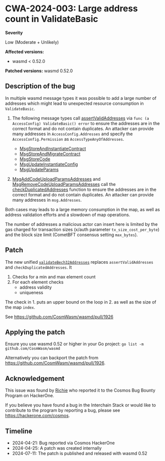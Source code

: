 # CWA-2024-003: Large address count in ValidateBasic

**Severity**

Low (Moderate + Unlikely)

**Affected versions:**

- wasmd < 0.52.0

**Patched versions:** wasmd 0.52.0

## Description of the bug

In multiple wasmd message types it was possible to add a large number of addresses which might lead to unexpected resource consumption in `ValidateBasic`.

1. The following message types call [assertValidAddresses] via `func (a AccessConfig) ValidateBasic() error` to ensure the addresses are in the correct format and do not contain duplicates. An attacker can provide many addresses in `AccessConfig.Addresses` and specify the `AccessConfig.Permission` as `AccessTypeAnyOfAddresses`.

   - [MsgStoreAndInstantiateContract]
   - [MsgStoreAndMigrateContract]
   - [MsgStoreCode]
   - [MsgUpdateInstantiateConfig]
   - [MsgUpdateParams]

2. [MsgAddCodeUploadParamsAddresses] and [MsgRemoveCodeUploadParamsAddresses] call the [checkDuplicatedAddresses] function to ensure the addresses are in the correct format and do not contain duplicates. An attacker can provide many addresses in `msg.Addresses`.

Both cases may leads to a large memory consumption in the map, as well as address validation efforts and a slowdown of map operations.

The number of addresses a malicious actor can insert here is limited by the gas charged
for transaction sizes (x/auth parameter `tx_size_cost_per_byte`)
and the block size limit (CometBFT consensus setting `max_bytes`).

[MsgUpdateInstantiateConfig]: https://github.com/CosmWasm/wasmd/blob/v0.51.0/x/wasm/types/tx.go#L322
[MsgStoreAndInstantiateContract]: https://github.com/CosmWasm/wasmd/blob/v0.51.0/x/wasm/types/tx.go#L451
[MsgStoreAndMigrateContract]: https://github.com/CosmWasm/wasmd/blob/v0.51.0/x/wasm/types/tx.go#L539
[MsgStoreCode]: https://github.com/CosmWasm/wasmd/blob/v0.51.0/x/wasm/types/tx.go#L70
[MsgUpdateParams]: https://github.com/CosmWasm/wasmd/blob/v0.51.0/x/wasm/types/tx.go#L341
[assertValidAddresses]: https://github.com/CosmWasm/wasmd/blob/v0.51.0/x/wasm/types/params.go#L137
[MsgAddCodeUploadParamsAddresses]: https://github.com/CosmWasm/wasmd/blob/v0.51.0/x/wasm/types/tx.go#L475
[MsgRemoveCodeUploadParamsAddresses]: https://github.com/CosmWasm/wasmd/blob/v0.51.0/x/wasm/types/tx.go#L495
[checkDuplicatedAddresses]: https://github.com/CosmWasm/wasmd/blob/v0.51.0/x/wasm/types/tx.go#L500-L509

## Patch

The new unified [`validateBech32Addresses`] replaces `assertValidAddresses` and `checkDuplicatedAddresses`. It

1. Checks for a min and max element count
2. For each element checks
   - address validity
   - uniqueness

The check in 1. puts an upper bound on the loop in 2. as well as the size of the map `index`.

See https://github.com/CosmWasm/wasmd/pull/1926

[`validateBech32Addresses`]: https://github.com/CosmWasm/wasmd/blob/v0.52.0/x/wasm/types/validation.go#L102-L126

## Applying the patch

Ensure you use wasmd 0.52 or higher in your Go project:
`go list -m github.com/CosmWasm/wasmd`

Alternatively you can backport the patch from https://github.com/CosmWasm/wasmd/pull/1926.

## Acknowledgement

This issue was found by [Richie](https://github.com/sushiwushi) who reported it to the Cosmos Bug Bounty Program on
HackerOne.

If you believe you have found a bug in the Interchain Stack or would like to contribute to the
program by reporting a bug, please see <https://hackerone.com/cosmos>.

## Timeline

- 2024-04-21: Bug reported via Cosmos HackerOne
- 2024-04-25: A patch was created internally
- 2024-07-11: The patch is published and released with wasmd 0.52
